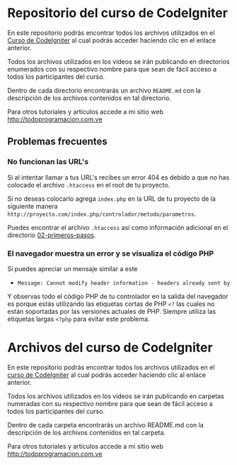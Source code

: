 # Repositorio del curso de CodeIgniter

En este repositorio podrás encontrar todos los archivos utilizados en el [Curso de CodeIgniter](http://todoprogramacion.com.ve/cursos/codeigniter) al cual podrás acceder haciendo clic en el enlace anterior.

Todos los archivos utilizados en los videos se irán publicando en directorios enumerados con su respectivo nombre para que sean de fácil acceso a todos los participantes del curso.

Dentro de cada directorio encontrarás un archivo `README.md` con la descripción de los archivos contenidos en tal directorio.

Para otros tutoriales y artículos accede a mi sitio web http://todoprogramacion.com.ve

## Problemas frecuentes

### No funcionan las URL's

Si al intentar llamar a tus URL's recibes un error 404 es debido a que no has colocado el archivo `.htaccess` en el root de tu proyecto.

Si no deseas colocarlo agrega `index.php` en la URL de tu proyecto de la siguiente manera `http://proyecto.com/index.php/controlador/metodo/parametros`.

Puedes encontrar el archivo `.htaccess` así como información adicional en el directorio [02-primeros-pasos](https://github.com/eborio/curso-de-codeigniter/02-primeros-pasos).

### El navegador muestra un error y se visualiza el código PHP

Si puedes apreciar un mensaje similar a este

- `Message: Cannot modify header information - headers already sent by`

Y observas todo el código PHP de tu controlador en la salida del navegador es porque estás utilizando las etiquetas cortas de PHP `<?` las cuales no están soportadas por las versiones actuales de PHP. Siempre utiliza las etiquetas largas `<?php` para evitar este problema.

# Archivos del curso de CodeIgniter

En este repositorio podrás encontrar todos los archivos utilizados en el [curso de CodeIgniter](http://todoprogramacion.com.ve/cursos/codeigniter) al cual podrás acceder haciendo clic al enlace anterior.

Todos los archivos utilizados en los videos se irán publicando en carpetas numeradas con su respectivo nombre para que sean de fácil acceso a todos los participantes del curso.

Dentro de cada carpeta encontrarás un archivo README.md con la descripción de los archivos contenidos en tal carpeta.

Para otros tutoriales y artículos accede a mi sitio web http://todoprogramacion.com.ve

